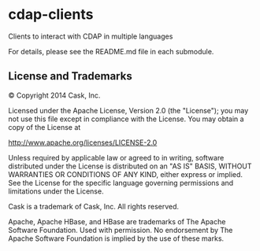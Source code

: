 cdap-clients
============

Clients to interact with CDAP in multiple languages

For details, please see the README.md file in each submodule.


## License and Trademarks

© Copyright 2014 Cask, Inc.

Licensed under the Apache License, Version 2.0 (the "License"); you may not use this file except
in compliance with the License. You may obtain a copy of the License at

http://www.apache.org/licenses/LICENSE-2.0

Unless required by applicable law or agreed to in writing, software distributed under the 
License is distributed on an "AS IS" BASIS, WITHOUT WARRANTIES OR CONDITIONS OF ANY KIND, 
either express or implied. See the License for the specific language governing permissions 
and limitations under the License.

Cask is a trademark of Cask, Inc. All rights reserved.

Apache, Apache HBase, and HBase are trademarks of The Apache Software Foundation. Used with
permission. No endorsement by The Apache Software Foundation is implied by the use of these marks.